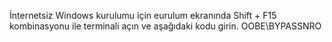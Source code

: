 İnternetsiz Windows kurulumu için eurulum ekranında Shift + F15 kombinasyonu ile terminali açın ve aşağıdaki kodu girin.
OOBE\BYPASSNRO
